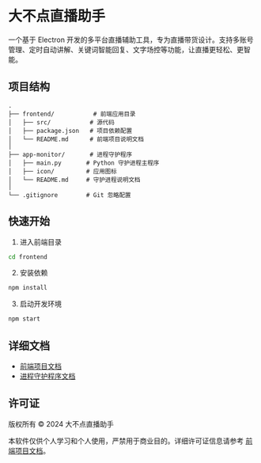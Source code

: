 # 大不点直播助手

一个基于 Electron 开发的多平台直播辅助工具，专为直播带货设计。支持多账号管理、定时自动讲解、关键词智能回复、文字场控等功能，让直播更轻松、更智能。

## 项目结构

```
.
├── frontend/           # 前端应用目录
│   ├── src/           # 源代码
│   ├── package.json   # 项目依赖配置
│   └── README.md      # 前端项目说明文档
│
├── app-monitor/       # 进程守护程序
│   ├── main.py       # Python 守护进程主程序
│   ├── icon/         # 应用图标
│   └── README.md     # 守护进程说明文档
│
└── .gitignore        # Git 忽略配置
```

## 快速开始

1. 进入前端目录
```bash
cd frontend
```

2. 安装依赖
```bash
npm install
```

3. 启动开发环境
```bash
npm start
```

## 详细文档

- [前端项目文档](frontend/README.md)
- [进程守护程序文档](app-monitor/README.md)

## 许可证

版权所有 © 2024 大不点直播助手

本软件仅供个人学习和个人使用，严禁用于商业目的。详细许可证信息请参考 [前端项目文档](frontend/README.md#许可证)。 